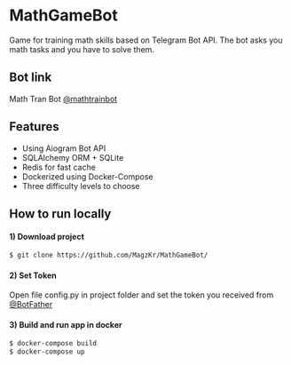# MathGameBot
Game for training math skills based on Telegram Bot API.
The bot asks you math tasks and you have to solve them.
## Bot link
Math Tran Bot [@mathtrainbot](https://t.me/mathtrainbot)
## Features
- Using Aiogram Bot API
- SQLAlchemy ORM + SQLite
- Redis for fast cache
- Dockerized using Docker-Compose
- Three difficulty levels to choose

## How to run locally

#### 1) Download project
```bash
$ git clone https://github.com/MagzKr/MathGameBot/
```
#### 2) Set Token
Open file config.py in project folder and set the token you received from [@BotFather](https://t.me/botfather)

#### 3) Build and run app in docker
```bash
$ docker-compose build
$ docker-compose up
```

